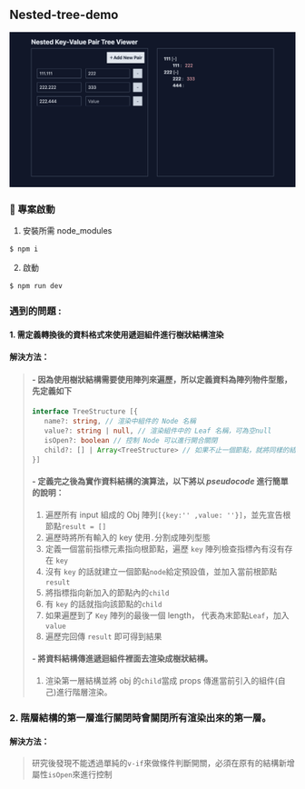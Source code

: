 ## Nested-tree-demo

![Nested-tree-demo](public/Nested-tree.png)

### 🚀 專案啟動

1. 安裝所需 node_modules

```bash
$ npm i
```

2. 啟動

```bash
$ npm run dev
```

### 遇到的問題 :

#### 1. 需定義轉換後的資料格式來使用遞迴組件進行樹狀結構渲染

#### 解決方法：

> #### - 因為使用樹狀結構需要使用陣列來遍歷，所以定義資料為陣列物件型態，先定義如下
>
> ```typescript
> interface TreeStructure [{
>    name?: string, // 渲染中組件的 Node 名稱
>    value?: string | null, // 渲染組件中的 Leaf 名稱，可為空null
>    isOpen?: boolean // 控制 Node 可以進行開合關閉
>    child?: [] | Array<TreeStructure> // 如果不止一個節點，就將同樣的結構放進去往下渲染
> }]
> ```
>
> #### - 定義完之後為實作資料結構的演算法，以下將以 _pseudocode_ 進行簡單的說明：
>
> 1.  遍歷所有 input 組成的 Obj 陣列`[{key:'' ,value: ''}]`，並先宣告根節點`result = []`
> 1.  遍歷時將所有輸入的 key 使用`.`分割成陣列型態
> 1.  定義一個當前指標元素指向根節點，遍歷 `key` 陣列檢查指標內有沒有存在 `key`
> 1.  沒有 `key` 的話就建立一個節點`node`給定預設值，並加入當前根節點`result`
> 1.  將指標指向新加入的節點內的`child`
> 1.  有 `key` 的話就指向該節點的`child`
> 1.  如果遍歷到了 `Key` 陣列的最後一個 length， 代表為末節點`Leaf`，加入`value`
> 1.  遍歷完回傳 `result` 即可得到結果
>
> #### - 將資料結構傳進遞迴組件裡面去渲染成樹狀結構。
>
> 1.  渲染第一層結構並將 obj 的`child`當成 props 傳進當前引入的組件(自己)進行階層渲染。

### 2. 階層結構的第一層進行關閉時會關閉所有渲染出來的第一層。

#### 解決方法：

> 研究後發現不能透過單純的`v-if`來做條件判斷開關，必須在原有的結構新增屬性`isOpen`來進行控制
